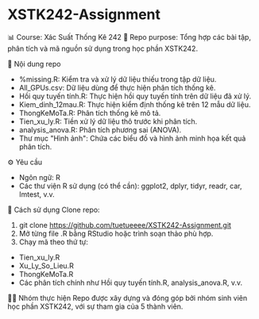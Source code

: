 # XSTK242-Assignment
📊 Course: Xác Suất Thống Kê 242
📁 Repo purpose: Tổng hợp các bài tập, phân tích và mã nguồn sử dụng trong học phần XSTK242.

📂 Nội dung repo
- %missing.R: Kiểm tra và xử lý dữ liệu thiếu trong tập dữ liệu.
- All_GPUs.csv: Dữ liệu dùng để thực hiện phân tích thống kê.
- Hồi quy tuyến tính.R: Thực hiện hồi quy tuyến tính trên dữ liệu đã xử lý.
- Kiem_dinh_12mau.R: Thực hiện kiểm định thống kê trên 12 mẫu dữ liệu.
- ThongKeMoTa.R: Phân tích thống kê mô tả.
- Tien_xu_ly.R: Tiền xử lý dữ liệu thô trước khi phân tích.
- analysis_anova.R: Phân tích phương sai (ANOVA).
- Thư mục "Hình ảnh": Chứa các biểu đồ và hình ảnh minh họa kết quả phân tích.

⚙️ Yêu cầu
- Ngôn ngữ: R
- Các thư viện R sử dụng (có thể cần): ggplot2, dplyr, tidyr, readr, car, lmtest, v.v.

📌 Cách sử dụng
Clone repo:
1. git clone https://github.com/tuetueeee/XSTK242-Assignment.git
2. Mở từng file .R bằng RStudio hoặc trình soạn thảo phù hợp.
3. Chạy mã theo thứ tự:
- Tien_xu_ly.R
- Xu_Ly_So_Lieu.R
- ThongKeMoTa.R
- Các phân tích chính như Hồi quy tuyến tính.R, analysis_anova.R, v.v.

👩‍💻 Nhóm thực hiện
Repo được xây dựng và đóng góp bởi nhóm sinh viên học phần XSTK242, với sự tham gia của 5 thành viên.

